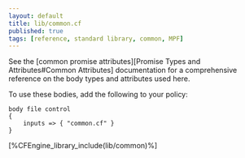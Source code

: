 ```yaml
---
layout: default
title: lib/common.cf
published: true
tags: [reference, standard library, common, MPF]
---
```


See
the [common promise attributes][Promise Types and Attributes#Common Attributes]
documentation for a comprehensive reference on the body types and attributes
used here.

To use these bodies, add the following to your policy:

```cf3
body file control
{
	inputs => { "common.cf" }
}
```

[%CFEngine_library_include(lib/common)%]
